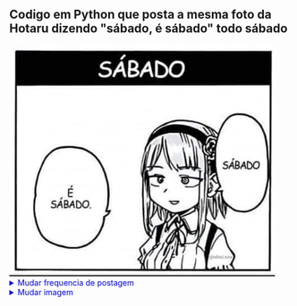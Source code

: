 
## Codigo em Python que posta a mesma foto da Hotaru dizendo "sábado, é sábado" todo sábado
  <img src="./image/sabado.jpg"   alt="Descrição da Imagem"> 


<details style="color: blue;">
  <summary>Mudar frequencia de postagem</summary>  
  
  Para alterar a Frquencia de postagem acessse o arquivo na pasta workflow e mude a variavel (- cron: '0 9 * * 6' )
    
  **m h dom mon dow**
    
  m representa os minutos (0 a 59).  
  h representa as horas (0 a 23).  
  dom representa o dia do mês (1 a 31).  
  mon representa o mês (1 a 12).  
  dow representa o dia da semana (0 a 6, sendo 0 domingo).  

</details>

<details style="color: blue;">
     <summary>Mudar imagem</summary>
  Acesse o arquivo (main.py) e mude o ('./image/sabado.jpg') para o nome do arquivo que voce upou na pasta image  
  
</details>



